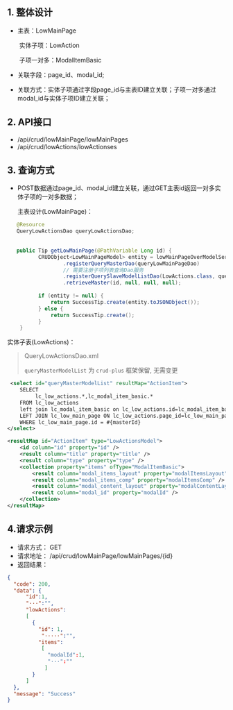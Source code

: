 ## 1. 整体设计

- 主表：LowMainPage

  ​	实体子项：LowAction

  ​			子项一对多：ModalItemBasic

- 关联字段：page_id、modal_id;

- 关联方式：实体子项通过字段page_id与主表ID建立关联；子项一对多通过modal_id与实体子项ID建立关联；


## 2. API接口

- /api/crud/lowMainPage/lowMainPages
- /api/crud/lowActions/lowActionses

## 3. 查询方式

- POST数据通过page_id、modal_id建立关联，通过GET主表id返回一对多实体子项的一对多数据；

  主表设计(LowMainPage)：

```java
   @Resource
   QueryLowActionsDao queryLowActionsDao;
  
  
   public Tip getLowMainPage(@PathVariable Long id) {
          CRUDObject<LowMainPageModel> entity = lowMainPageOverModelService
                  .registerQueryMasterDao(queryLowMainPageDao)
				  // 需要注册子项列表查询Dao服务
                  .registerQuerySlaveModelListDao(LowActions.class, queryLowActionsDao)
                  .retrieveMaster(id, null, null, null);
  
          if (entity != null) {
              return SuccessTip.create(entity.toJSONObject());
          } else {
              return SuccessTip.create();
          }
    }
```


实体子表(LowActions)：

> QueryLowActionsDao.xml
>
> `queryMasterModelList` 为 `crud-plus` 框架保留, 无需变更
>

```xml
 <select id="queryMasterModelList" resultMap="ActionItem">
    SELECT
         lc_low_actions.*,lc_modal_item_basic.*
    FROM lc_low_actions
    left join lc_modal_item_basic on lc_low_actions.id=lc_modal_item_basic.modal_id
    LEFT JOIN lc_low_main_page ON lc_low_actions.page_id=lc_low_main_page.id
    WHERE lc_low_main_page.id = #{masterId}
</select>

<resultMap id="ActionItem" type="LowActionsModel">
    <id column="id" property="id" />
    <result column="title" property="title" />
    <result column="type" property="type" />
    <collection property="items" ofType="ModalItemBasic">
        <result column="modal_items_layout" property="modalItemsLayout" />
        <result column="modal_items_comp" property="modalItemsComp" />
        <result column="modal_content_layout" property="modalContentLayout" />
        <result column="modal_id" property="modalId" />
    </collection>
</resultMap>
```

## 4.请求示例

- 请求方式： GET
- 请求地址： /api/crud/lowMainPage/lowMainPages/{id}
- 返回结果：

```json
{
  "code": 200,
  "data": {
      "id":1,
      "···":"",
      "lowActions":
      [
        {
          "id": 1,
           "·····":"",
          "items":
           [
             "modalId":1,
             "···":""
            ]
        }
      ]
  },
  "message": "Success"
}
```

